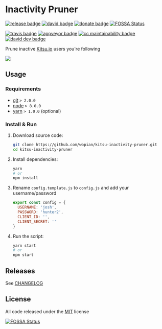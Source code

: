 # Inactivity Pruner

[![release badge]][release]
[![david badge]][david]
[![donate badge]][donate]
[![FOSSA Status](https://app.fossa.io/api/projects/git%2Bgithub.com%2Fwopian%2Fkitsu-inactivity-pruner.svg?type=shield)](https://app.fossa.io/projects/git%2Bgithub.com%2Fwopian%2Fkitsu-inactivity-pruner?ref=badge_shield)

[![travis badge]][travis]
[![appveyor badge]][appveyor]
[![cc maintainability badge]][cc maintainability]
[![david dev badge]][david dev]

Prune inactive [Kitsu.io] users you're following

![][demo]

## Usage

### Requirements

- [git] `> 2.0.0`
- [node] `> 8.0.0`
- [yarn] `> 1.0.0` (optional)

### Install & Run

1. Download source code:

    ```bash
    git clone https://github.com/wopian/kitsu-inactivity-pruner.git
    cd kitsu-inactivity-pruner
    ```

1. Install dependencies:

    ```bash
    yarn
    # or
    npm install
    ```

1. Rename `config.template.js` to `config.js` and add your username/password

    ```javascript
    export const config = {
      USERNAME: 'josh',
      PASSWORD: 'hunter2',
      CLIENT_ID: '',
      CLIENT_SECRET: ''
    }
    ```

1. Run the script:

    ```bash
    yarn start
    # or
    npm start
    ```

## Releases

See [CHANGELOG]

## License

All code released under the [MIT] license

[Kitsu.io]:https://kitsu.io
[demo]:https://thumbs.gfycat.com/SentimentalComfortableGrackle-max-14mb.gif
[git]:https://git-scm.com
[node]:https://nodejs.org
[yarn]:https://yarnpkg.com

[CHANGELOG]:CHANGELOG.md
[MIT]:LICENSE.md

[release]:https://github.com/wopian/kitsu-inactivity-pruner/releases
[release badge]:https://img.shields.io/github/release/wopian/kitsu-inactivity-pruner.svg?style=flat-square

[david]:https://david-dm.org/wopian/kitsu-inactivity-pruner
[david badge]:https://img.shields.io/david/wopian/kitsu-inactivity-pruner.svg?style=flat-square
[david dev]:https://david-dm.org/wopian/kitsu-inactivity-pruner?type=dev
[david dev badge]:https://img.shields.io/david/dev/wopian/kitsu-inactivity-pruner.svg?style=flat-square

[travis]:https://travis-ci.org/wopian/kitsu-inactivity-pruner
[travis badge]:https://img.shields.io/travis/wopian/kitsu-inactivity-pruner/master.svg?style=flat-square&label=linux%20%26%20macOS

[appveyor]:https://ci.appveyor.com/project/wopian/kitsu-inactivity-pruner
[appveyor badge]:https://img.shields.io/appveyor/ci/wopian/kitsu-inactivity-pruner/master.svg?style=flat-square&label=windows

[cc maintainability]:https://codeclimate.com/github/wopian/kitsu-inactivity-pruner
[cc maintainability badge]:https://img.shields.io/codeclimate/maintainability/wopian/kitsu-inactivity-pruner.svg?style=flat-square

[donate]:https://www.patreon.com/wopian
[donate badge]:https://img.shields.io/badge/patreon-donate-ff69b4.svg?style=flat-square


[![FOSSA Status](https://app.fossa.io/api/projects/git%2Bgithub.com%2Fwopian%2Fkitsu-inactivity-pruner.svg?type=large)](https://app.fossa.io/projects/git%2Bgithub.com%2Fwopian%2Fkitsu-inactivity-pruner?ref=badge_large)